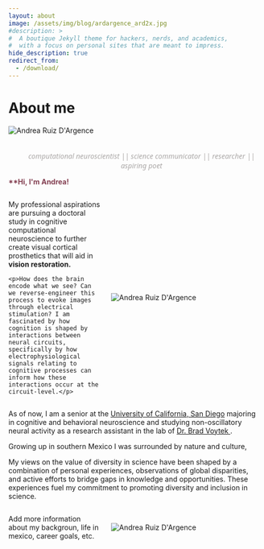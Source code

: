 ```yaml
---
layout: about
image: /assets/img/blog/ardargence_ard2x.jpg
#description: >
#  A boutique Jekyll theme for hackers, nerds, and academics,
#  with a focus on personal sites that are meant to impress.
hide_description: true
redirect_from:
  - /download/
---
```


# About me

<img alt="Andrea Ruiz D'Argence" src="https://andyrdar.github.io/assets/img/blog/ardargence_collage25px.png" style="max-width: 100%;" />
<p style="margin-left:5%; text-align: center; color: #AAA7A6; font-style: italic; font-family: 'Segoe UI';">
  <br>computational neuroscientist || science communicator || researcher || aspiring poet <br>
</p>

<p style="color: #833F51; font-weight:bold">**Hi, I'm Andrea!</p>

<!--author-->

<div style="display: flex; align-items: center;">
  <div style="flex: 1;">
    <p>My professional aspirations are pursuing a doctoral study in cognitive computational neuroscience to further create visual cortical prosthetics that will aid in <b>vision restoration.</b></p>
    
    <p>How does the brain encode what we see? Can we reverse-engineer this process to evoke images through electrical stimulation? I am fascinated by how cognition is shaped by interactions between neural circuits, specifically by how electrophysiological signals relating to cognitive processes can inform how these interactions occur at the circuit-level.</p>
  </div>
  <div style="flex: 0 0 300px; margin-left: 20px;">
    <img src="https://andyrdar.github.io/assets/img/blog/ardargence_ard2x.jpg" alt="Andrea Ruiz D'Argence" style="max-width: 80%;">
  </div>
</div>

As of now, I am a senior at the <a href="https://cogsci.ucsd.edu/undergraduates/major/cbn.html" target="_blank" rel="noopener noreferrer">University of California, San Diego</a> majoring in cognitive and behavioral neuroscience and studying non-oscillatory neural activity as a research assistant in the lab of <a href="https://voyteklab.com/" target="_blank" rel="noopener noreferrer"> Dr. Brad Voytek </a>.

Growing up in southern Mexico I was surrounded by nature and culture, 

 <!-- ![Screenshot](assets/img/blog/ardargence_ard2x.jpg){:.lead width="537" height="806" loading="lazy"} -->

My views on the value of diversity in science have been shaped by a combination of personal experiences, observations of global disparities, and active efforts to bridge gaps in knowledge and opportunities. These experiences fuel my commitment to promoting diversity and inclusion in science.

<div style="display: flex; align-items: center;">
  <div style="flex: 1;">
    <p>Add more information about my backgroun, life in mexico, career goals, etc.</p>
  </div>
  <div style="flex: 0 0 300px; margin-left: 20px;">
    <img src="https://andyrdar.github.io/assets/img/blog/ardargence_hs2.jpg" alt="Andrea Ruiz D'Argence" style="max-width: 80%;">
  </div>
</div>